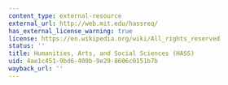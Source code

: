```yaml
---
content_type: external-resource
external_url: http://web.mit.edu/hassreq/
has_external_license_warning: true
license: https://en.wikipedia.org/wiki/All_rights_reserved
status: ''
title: Humanities, Arts, and Social Sciences (HASS)
uid: 4ae1c451-9bd6-409b-9e29-8606c0151b7b
wayback_url: ''
---
```


